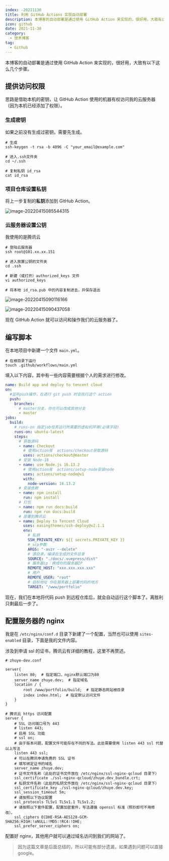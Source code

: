 ```yaml
---
index: -20211130
title: 利用 GitHub Actions 实现自动部署
description: 本博客的自动部署是通过使用 GitHub Action 来实现的，很好用，大致有以下这么几个步骤。
icon: github
date: 2021-11-30
category:
  - 技术博客
tag:
  - Github
---
```


本博客的自动部署是通过使用 GitHub Action 来实现的，很好用，大致有以下这么几个步骤。

## 提供访问权限

思路是借助本机的密钥，让 GitHub Action 使用的机器有权访问我的云服务器（因为本机已经添加了权限）。

### 生成密钥

如果之前没有生成过密钥，需要先生成。

```shell
# 生成
ssh-keygen -t rsa -b 4096 -C "your_email@example.com"

# 进入.ssh文件夹
cd ~/.ssh

# 复制私钥 id_rsa
cat id_rsa
```

### 项目仓库设置私钥

将上一步复制的**私钥**添加到 GitHub Action。

![image-20220415085544315](https://zhuye-1308301598.file.myqcloud.com/markdown/image-20220415085544315.png)

### 云服务器设置公钥

我使用的是腾讯云

```shell
# 登陆云服务器
ssh root@101.xx.xx.151

# 进入放置公钥的文件夹
cd .ssh

# 新建（或打开）authorized_keys 文件
vi authorized_keys

# 将本地 id_rsa.pub 中的内容复制进去，并保存退出
```

![image-20220415090116166](https://zhuye-1308301598.file.myqcloud.com/markdown/image-20220415090116166.png)

![image-20220415090437058](https://zhuye-1308301598.file.myqcloud.com/markdown/image-20220415090437058.png)

现在 GitHub Action 就可以访问和操作我们的云服务器了。

## 编写脚本

在本地项目中新建一个文件 `main.yml`。

```shell
# 在根目录下运行
touch .github/workflows/main.yml
```

填入以下内容，其中有一些内容需要根据个人的需求进行修改。

```yaml
name: Build app and deploy to tencent cloud
on:
  #监听push操作，在进行 git push 时会执行这个 action
  push:
    branches:
      # master分支，你也可以改成其他分支
      - master
jobs:
  build:
    # runs-on 指定job任务运行所需要的虚拟机环境(必填字段)
    runs-on: ubuntu-latest
    steps:
      # 获取源码
      - name: Checkout
        # 使用action库  actions/checkout获取源码
        uses: actions/checkout@master
      # 安装 Node-16
      - name: use Node.js 16.13.2
        # 使用action库  actions/setup-node安装node
        uses: actions/setup-node@v1
        with:
          node-version: 16.13.2
      # 安装依赖
      - name: npm install
        run: npm install
      # 打包
      - name: npm run docs:build
        run: npm run docs:build
      # 部署到腾讯云
      - name: Deploy to Tencent Cloud
        uses: easingthemes/ssh-deploy@v2.1.1
        env:
          # 私钥
          SSH_PRIVATE_KEY: ${{ secrets.PRIVATE_KEY }}
          # scp参数
          ARGS: "-avzr --delete"
          # 源目录，编译后生成的文件目录
          SOURCE: "./docs/.vuepress/dist"
          # 服务器ip：换成你的服务器IP
          REMOTE_HOST: "xxx.xxx.xxx.xxx"
          # 用户
          REMOTE_USER: "root"
          # 目标地址 你在服务器上部署代码的地方
          TARGET: "/www/portfolio"

```

现在，我们在本地将代码 push 到远程仓库后，就会自动运行这个脚本了。离胜利只剩最后一步了。

## 配置服务器的 nginx

我是在 `/etc/nginx/conf.d` 目录下新建了一个配置，当然也可以使用 `sites-enabled` 目录，下面是我的文件内容。

涉及到申请 ssl 的证书，腾讯云有详细的教程，这里不再赘述。

```
# zhuye-dev.conf

server{
    listen 80;  # 指定端口，nginx默认端口为80
    server_name zhuye.dev;  # 指定域名
    location / {
        root /www/portfolio/build;  # 指定静态网站根目录
        index index.html;  # 指定默认访问文件
    }
}

# 腾讯云 https 访问配置
server {
    # SSL 访问端口号为 443
    # listen 443;
    # 启用 SSL 功能
    # ssl on;
    # 由于版本问题，配置文件可能存在不同的写法。此处需要使用 listen 443 ssl 代替以上写法
    listen 443 ssl;
    # 可以在腾讯申请免费的 SSL 证书
    # 填写绑定证书的域名
    server_name zhuye.dev;
    # 证书文件名称（此处的证书文件放在 /etc/nginx/ssl-nginx-qcloud 目录下）
    ssl_certificate ./ssl-nginx-qcloud/zhuye.dev_bundle.crt;
    # 私钥文件名称（此处的私钥文件放在 /etc/nginx/ssl-nginx-qcloud 目录下）
    ssl_certificate_key ./ssl-nginx-qcloud/zhuye.dev.key;
    ssl_session_timeout 5m;
    # 请按照以下协议配置
    ssl_protocols TLSv1 TLSv1.1 TLSv1.2;
    # 请按照以下套件配置，配置加密套件，写法遵循 openssl 标准（照抄即可不用修改）。
    ssl_ciphers ECDHE-RSA-AES128-GCM-SHA256:HIGH:!aNULL:!MD5:!RC4:!DHE;
    ssl_prefer_server_ciphers on;

```

配置好 nginx，其他用户就可以通过域名访问到我们的网站了。

> 因为这篇文章是后面总结的，所以可能有部分遗漏，如果遇到问题可以直接 google。